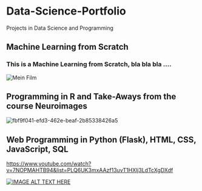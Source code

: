 # Data-Science-Portfolio
Projects in Data Science and Programming

## Machine Learning from Scratch

### This is a Machine Learning from Scratch, bla bla bla ....

![Mein Film](https://github.com/Matthiasst1/Data-Science-Portfolio/assets/98092122/5a0c71e9-6c98-40d5-a2ee-6bc55b35dd4e)

## Programming in R and Take-Aways from the course Neuroimages 

![fbf9f041-efd3-462e-beaf-2b85338426a5](https://github.com/Matthiasst1/Data-Science-Portfolio/assets/98092122/589be3e1-72f0-4d52-af0d-f96dd153d10d)

## Web Programming in Python (Flask), HTML, CSS, JavaScript, SQL

https://www.youtube.com/watch?v=7NOPMAHTB94&list=PLQ6UK3mxAAzf13uvT1HXlj3LdTcXgDXdf

[![IMAGE ALT TEXT HERE](https://img.youtube.com/vi/YOUTUBE_VIDEO_ID_HERE/0.jpg)](https://www.youtube.com/watch?v=7NOPMAHTB94&list=PLQ6UK3mxAAzf13uvT1HXlj3LdTcXgDXdf)
